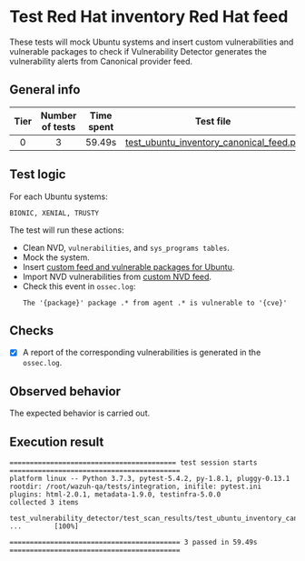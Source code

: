 # Test Red Hat inventory Red Hat feed

These tests will mock Ubuntu systems and insert custom vulnerabilities and vulnerable packages to check if Vulnerability Detector generates the vulnerability alerts from Canonical provider feed.

## General info

|Tier | Number of tests | Time spent| Test file |
|:--:|:--:|:--:|:--:|
| 0 | 3 | 59.49s | [test_ubuntu_inventory_canonical_feed.py](../../test_scan_results/test_ubuntu_inventory_canonical_feed.py)|

## Test logic

For each Ubuntu systems:

```
BIONIC, XENIAL, TRUSTY
```

The test will run these actions:
- Clean NVD, `vulnerabilities`, and `sys_programs tables`.
- Mock the system.
- Insert [custom feed and vulnerable packages for Ubuntu](../../test_scan_results/data/ubuntu_vulnerabilities.json).
- Import NVD vulnerabilities from [custom NVD feed](../../test_scan_results/data/real_nvd_feed.json).
- Check this event in `ossec.log`:
  ```
  The '{package}' package .* from agent .* is vulnerable to '{cve}'
  ```

## Checks

- [x] A report of the corresponding vulnerabilities is generated in the `ossec.log`.

## Observed behavior

The expected behavior is carried out.

## Execution result

```
========================================= test session starts ==========================================
platform linux -- Python 3.7.3, pytest-5.4.2, py-1.8.1, pluggy-0.13.1
rootdir: /root/wazuh-qa/tests/integration, inifile: pytest.ini
plugins: html-2.0.1, metadata-1.9.0, testinfra-5.0.0
collected 3 items

test_vulnerability_detector/test_scan_results/test_ubuntu_inventory_canonical_feed.py ...        [100%]

========================================== 3 passed in 59.49s ==========================================
```
